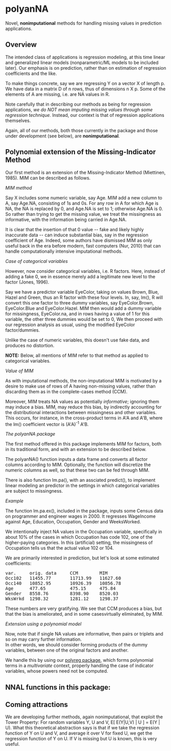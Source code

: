 # polyanNA

Novel, **nonimputational**  methods for handling missing values in
prediction applications.

## Overview

The intended class of applications is regression modeling, at this time
linear and generalized linear models (nonparametric/ML models to be
included later).  Our emphasis is on prediction, rather than on
estimation of regression coefficients and the like.

To make things concrete, say we are regressing Y on a vector X of length
p.  We have data in a matrix D of n rows, thus of dimensions n X p.
Some of the elements of A are missing, i.e. are NA values in R.

Note carefully that in describing our methods as being for regression
applications, *we do NOT mean imputing missing values through some
regression technique.* Instead, our context is that of regression
applications themselves.

Again, all of our methods, both those currently in the package and those
under development (see below), are **nonimputational**.

## Polynomial extension of the Missing-Indicator Method

Our first method is an extension of the Missing-Indicator Method
(Miettinen, 1985).  MIM can be described as follows.

*MIM method*

Say X includes some numeric variable, say Age. MIM add a new column
to A, say Age.NA, consisting of 1s and 0s.  For any row in A for
which Age is NA, the NA is replaced by 0, and Age.NA is set to 1;
otherwise Age.NA is 0.  So rather than trying to get the missing
value, we treat the missingness as informative, with the information
being carried in Age.NA.

It is clear that the insertion of that 0 value -- fake and likely highly
inaccurate data -- can induce substantial bias, say in the regression
coefficient of Age.  Indeed, some authors have dismissed MIM as only
useful back in the era before modern, fast computers (Nur, 2010) that
can handle computationally intensive imputational methods.

*Case of categorical variables*

However, now consider categorical variables, i.e. R factors.  Here,
instead of adding a fake 0, we in essence merely add a legitimate new
level to the factor (Jones, 1996).

Say we have a predictor variable EyeColor, taking on values Brown, Blue,
Hazel and Green, thus an R factor with these four levels.  In, say,
lm(), R will convert this one factor to three dummy variables, say
EyeColor.Brown, EyeColor.Blue and EyeColor.Hazel.  MIM then would add a
dummy variable for missingness, EyeColor.na, and in rows having a
value of 1 for this variable, the other three dummies would be set to 0, 
We then proceed with our regression analysis as usual, using the modified
EyeColor factor/dummies.

Unlike the case of numeric variables, this doesn't use fake data, and
produces no distortion.  

**NOTE:** Below, all mentions of MIM refer to that method as applied to
categorical variables.
 
*Value of MIM*

As with imputational methods, the non-imputational MIM is motivated by a
desire to make use of rows of A having non-missing values, rather than
discarding them as in the complete-cases method (CCM).  

Moreover, MIM treats NA values as potentially *informative*; ignoring
them may induce a bias.  MIM, may reduce this bias, by indirectly
accounting for the distributional interactions between missingness and
other variables.  This occurs, for instance, in the cross-product terms
in A'A and A'B, where the lm() coefficient vector is (A'A)<sup>-1</sup>
A'B.


*The polyanNA package*

The first method offered in this package implements MIM for factors,
both in its traditional form, and with an extension to be described
below.

The polyanNA() function inputs a data frame and  converts all factor
columns according to MIM.  Optionally, the function will discretize the
numeric columns as well, so that these two can be fed through MIM.

There is also function lm.pa(), with an assciated predict(), to
implement linear modeling an predictor in the settings in which
categorical variables are subject to missingness.

*Example* 

The function lm.pa.ex(), included in the package, inputs some Census
data on programmer and engineer wages in 2000.  It regresses WageIncome
against Age, Education, Occupation, Gender and WeeksWorked.

We intentionally inject NA values in the Occupation variable,
specifically in about 10% of the cases in which Occupation has code 102,
one of the higher-paying categories.  In this (artificial) setting, the
missingness of Occupation tells us that the actual value 102 or 104.

We are primarily interested in prediction, but let's look at some
estimated coefficients:

<pre>
var.     orig. data     CCM        MIM
Occ102   11455.77       11713.99   11627.60 
Occ140   10852.95       10926.39   10856.78 
Age      477.65         475.15     475.84
Gender   8558.76        8398.90    8520.03
WksWrkd  1298.32        1281.12    1298.37
</pre>

These numbers are very gratifying. We see that CCM produces a bias, but
that the bias is ameliorated, and in some casesvirtually eliminated, by
MIM.

*Extension using a polynomial model*

Now, note that if single NA values are informative, then pairs or
triplets and so on may carry further information.  
In other words, we 
should consider forming products of the dummy variables, between one of
the original factors and another.

We handle this by using our 
[polyreg package](http://github/matloff/polyreg), which forms polynomial
terms in a *multivariate* context, properly handling the case of
indicator variables, whose powers need not be computed.

## NNAL functions in this package:

 

## Coming attractions

We are developing further methods, again nonimputational, that exploit
the Tower Property:  For random variables Y, U and V, E[ E(Y|U,V) | U ]
= E(Y | U).  What this theoretical abstraction says is that if we take
the regression function of Y on U and V, and average it over V for fixed
U, we get the regression function of Y on U.  If V is missing but U is
known, this is very useful.
 


